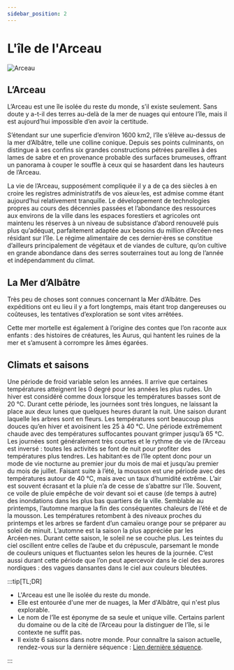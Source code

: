 ```yaml
---
sidebar_position: 2
---
```


# L'île de l'Arceau

![Arceau](/img/univers/arceau.png)

## L’Arceau

L’Arceau est une île isolée du reste du monde, s’il existe seulement. Sans doute y a-t-il des terres au-delà de la mer de nuages qui entoure l’île, mais il est aujourd’hui impossible d’en avoir la certitude.

S’étendant sur une superficie d’environ 1600 km2, l’île s’élève au-dessus de la mer d’Albâtre, telle une colline conique. Depuis ses points culminants, on distingue à ses confins six grandes constructions pétrées pareilles à des lames de sabre et en provenance probable des surfaces brumeuses, offrant un panorama à couper le souffle à ceux qui se hasardent dans les hauteurs de l’Arceau.

La vie de l’Arceau, supposément compliquée il y a de ça des siècles à en croire les registres administratifs de vos aïeux·les, est admise comme étant aujourd’hui relativement tranquille. Le développement de technologies propres au cours des décennies passées et l’abondance des ressources aux environs de la ville dans les espaces forestiers et agricoles ont maintenu les réserves à un niveau de subsistance d’abord renouvelé puis plus qu’adéquat, parfaitement adaptée aux besoins du million d’Arcéen·nes résidant sur l’île. Le régime alimentaire de ces dernier·ères se constitue d’ailleurs principalement de végétaux et de viandes de culture, qu’on cultive en grande abondance dans des serres souterraines tout au long de l’année et indépendamment du climat.

## La Mer d’Albâtre

Très peu de choses sont connues concernant la Mer d’Albâtre. Des expéditions ont eu lieu il y a fort longtemps, mais étant trop dangereuses ou coûteuses, les tentatives d’exploration se sont vites arrêtées.

Cette mer mortelle est également à l’origine des contes que l’on raconte aux enfants : des histoires de créatures, les Aurus, qui hantent les ruines de la mer et s’amusent à corrompre les âmes égarées.

## Climats et saisons

<Tabs>
    <TabItem value="hiver" label="Hiver">
Une période de froid variable selon les années. Il arrive que certaines températures atteignent les 0 degré pour les années les plus rudes. Un hiver est considéré comme doux lorsque les températures basses sont de 20 °C. Durant cette période, les journées sont très longues, ne laissant la place aux deux lunes que quelques heures durant la nuit.
    </TabItem>
    <TabItem value="printemps" label="Printemps">
Une saison durant laquelle les arbres sont en fleurs. Les températures sont beaucoup plus douces qu’en hiver et avoisinent les 25 à 40 °C.
    </TabItem>
    <TabItem value="ete" label="Été">
Une période extrêmement chaude avec des températures suffocantes pouvant grimper jusqu’à 65 °C. Les journées sont généralement très courtes et le rythme de vie de l’Arceau est inversé : toutes les activités se font de nuit pour profiter des températures plus tendres. Les habitant·es de l’île optent donc pour un mode de vie nocturne au premier jour du mois de mai et jusqu’au premier du mois de juillet.
    </TabItem>
    <TabItem value="mousson" label="Mousson">
Faisant suite à l’été, la mousson est une période avec des températures autour de 40 °C, mais avec un taux d’humidité extrême. L’air est souvent écrasant et la pluie n’a de cesse de s’abattre sur l’île. Souvent, ce voile de pluie empêche de voir devant soi et cause (de temps à autre) des inondations dans les plus bas quartiers de la ville.
    </TabItem>
    <TabItem value="automne" label="Automne">
Semblable au printemps, l’automne marque la fin des conséquentes chaleurs de l’été et de la mousson. Les températures retombent à des niveaux proches du printemps et les arbres se fardent d’un camaïeu orange pour se préparer au soleil de minuit. L’automne est la saison la plus appréciée par les Arcéen·nes.
    </TabItem>
    <TabItem value="soleil" label="Soleil de minuit">
Durant cette saison, le soleil ne se couche plus. Les teintes du ciel oscillent entre celles de l’aube et du crépuscule, parsemant le monde de couleurs uniques et fluctuantes selon les heures de la journée. C’est aussi durant cette période que l’on peut apercevoir dans le ciel des aurores nordiques : des vagues dansantes dans le ciel aux couleurs bleutées.
    </TabItem>
</Tabs>

:::tip[TL;DR]

- L'Arceau est une île isolée du reste du monde.
- Elle est entourée d'une mer de nuages, la Mer d'Albâtre, qui n'est plus explorable.
- Le nom de l’île est éponyme de sa seule et unique ville. Certains parlent du domaine ou de la cité de l’Arceau pour la distinguer de l’île, si le contexte ne suffit pas.
- Il existe 6 saisons dans notre monde. Pour connaître la saison actuelle, rendez-vous sur la dernière séquence : [Lien dernière séquence](/docs/intrigues/sequence-0/premices).

:::